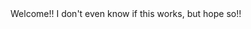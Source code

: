 <!DOCTYPE html>
<html>
<style="background-color:#4c4c4c">
<heading>
  Welcome!!
</heading>
<body>
  I don't even know if this works, but hope so!!
</body>
</style>
</html>
